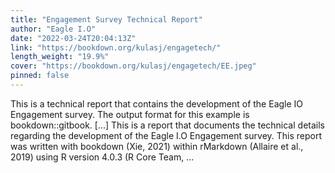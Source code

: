 ```yaml
---
title: "Engagement Survey Technical Report"
author: "Eagle I.O"
date: "2022-03-24T20:04:13Z"
link: "https://bookdown.org/kulasj/engagetech/"
length_weight: "19.9%"
cover: "https://bookdown.org/kulasj/engagetech/EE.jpeg"
pinned: false
---
```


This is a technical report that contains the development of the Eagle IO Engagement survey. The output format for this example is bookdown::gitbook. [...] This is a report that documents the technical details regarding the development of the Eagle I.O Engagement survey. This report was written with bookdown (Xie, 2021) within rMarkdown (Allaire et al., 2019) using R version 4.0.3 (R Core Team, ...
